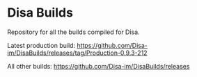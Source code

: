 # Disa Builds

Repository for all the builds compiled for Disa.

Latest production build: https://github.com/Disa-im/DisaBuilds/releases/tag/Production-0.9.3-212

All other builds: https://github.com/Disa-im/DisaBuilds/releases

